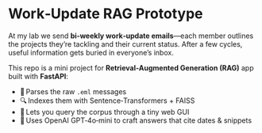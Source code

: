 # Work‑Update RAG Prototype

At my lab we send **bi‑weekly work‑update emails**—each member outlines the projects they’re tackling and their current status. After a few cycles, useful information gets buried in everyone’s inbox.

This repo is a mini project for **Retrieval‑Augmented Generation (RAG)** app built with **FastAPI**:

* 📨 Parses the raw `.eml` messages
* 🔍 Indexes them with Sentence‑Transformers + FAISS
* 💬 Lets you query the corpus through a tiny web GUI
* 🤖 Uses OpenAI GPT‑4o‑mini to craft answers that cite dates & snippets